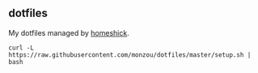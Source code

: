 ## dotfiles

My dotfiles managed by [homeshick](https://github.com/andsens/homeshick).

```
curl -L https://raw.githubusercontent.com/monzou/dotfiles/master/setup.sh | bash
```